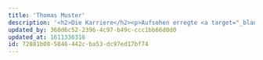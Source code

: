 ```yaml
---
title: 'Thomas Muster'
description: '<h2>Die Karriere</h2><p>Aufsehen erregte <a target="_blank" href="https://www.orf.at">Muster</a> erstmals mit dem Finaleinzug bei den Junior French Open und dem Gewinn der Orange Bowl 1985. Schon damals wurde er von seinem langj&auml;hrigen Trainer&nbsp;Ronald Leitgeb&nbsp;betreut. Im selben Jahr wurde er Profi und gewann sein erstes Turnier 1986 in&nbsp;Hilversum. Sein Spielstil als Linksh&auml;nder war gepr&auml;gt von starkem Topspin, der vor allem f&uuml;r Sandpl&auml;tze geeignet war. Dennoch war er kein reiner Grundlinienspieler und streute auch gelegentlich Netzangriffe ein, wobei er die R&uuml;ckhand stets einh&auml;ndig spielte.[4]</p><pre><code>&lt;?php echo &quot;Hello World&quot;; ?&gt;</code></pre><p></p><p>1988 gewann Muster vier Turniere und belegte das erste Mal einen Platz in den Top&nbsp;20. 1989 erreichte er das Halbfinale der Australian Open, wo er in einer knappen Partie gegen die damalige Nummer&nbsp;1 der Welt,&nbsp;Ivan Lendl, in vier S&auml;tzen verlor. Am 31.&nbsp;M&auml;rz 1989 gewann er gegen&nbsp;Yannick Noah&nbsp;das Halbfinale in&nbsp;Key Biscayne, wurde aber nur Stunden sp&auml;ter von einem betrunkenen Autofahrer angefahren, wobei er eine schwere Knieverletzung erlitt. Sechs Monate sp&auml;ter feierte er in einem Schaukampf gegen Ivan Lendl, der sein Finalgegner in Key Biscane gewesen w&auml;re, sein Comeback.</p><p>Schon 1990 konnte er wieder Turniersiege feiern, drei auf Sand, einen auf Hartplatz. 1995 war das erfolgreichste Jahr f&uuml;r Muster, in dem er zwischen Februar und Juli auf Sand 40 Spiele in Serie gewann. Nach dem Halbfinal-Erfolg &uuml;ber&nbsp;Andrea Gaudenzi&nbsp;1995 in&nbsp;Monaco&nbsp;brach er zusammen. Trotzdem trat Muster am n&auml;chsten Tag im Endspiel gegen&nbsp;Boris Becker&nbsp;an. Nach Abwehr von zwei Matchb&auml;llen gelang es Muster, die Partie zu drehen und in f&uuml;nf S&auml;tzen zu gewinnen. Im Mai siegte Muster auch bei den&nbsp;French Open&nbsp;gegen&nbsp;Michael Chang&nbsp;und feierte damit seinen einzigen&nbsp;Grand-Slam-Titel. Am 12.&nbsp;Februar 1996 wurde Thomas Muster Nummer&nbsp;1 der Weltrangliste, zun&auml;chst nur f&uuml;r eine Woche, einen Monat sp&auml;ter dann f&uuml;r weitere f&uuml;nf Wochen.</p><p>Er wurde als&nbsp;&ouml;sterreichischer Sportler des Jahres&nbsp;1990 und 1995 ausgezeichnet. Den letzten ATP-Titel gewann Muster 1997 in Key Biscayne. 1999 beendete er nach dem Erstrundenaus bei den French Open gegen&nbsp;Nicol&aacute;s Lapentti&nbsp;seine Karriere, ohne offiziell seinen R&uuml;cktritt bekannt gegeben zu haben. Insgesamt errang er 44 ATP-Titel, die meisten davon auf Sand. 2005 gab Muster bei der&nbsp;BA-CA Tennis Trophy&nbsp;in Wien ein kleines Comeback auf der ATP Tour, im Doppel spielte er an der Seite von&nbsp;Oliver Marach.</p><p>Der St&auml;rke von Muster auf Sand und Hartplatz stehen eher schw&auml;chere Bilanzen auf schnelleren Hallenb&ouml;den und Rasen in der ATP Tour gegen&uuml;ber. Allerdings spielte er vorwiegend auf Sand (320 Siege/109 Niederlagen) und Hartplatz (118/59) und seltener in der Halle (35/46) und auf Rasen (6/9).[5]&nbsp;Daraus ergibt sich das Kuriosum, als einzige Nummer&nbsp;1 der Welt nie ein Spiel in Wimbledon gewonnen zu haben. Immerhin gewann er 1996 drei Spiele beim renommierten Rasenturnier im&nbsp;Queen&rsquo;s Club&nbsp;und unterlag erst im Halbfinale&nbsp;Stefan Edberg&nbsp;in drei S&auml;tzen.</p><p>Muster ist der erfolgreichste&nbsp;&ouml;sterreichische&nbsp;Davis-Cup-Spieler. Er steht bei 36 Einzelsiegen bei 8 Niederlagen und 8 Doppelsiegen bei 10 Niederlagen. Muster f&uuml;hrte das &ouml;sterreichische Team 1990 bis ins Halbfinale und gewann seine Einzelpartien gegen Michael Chang und&nbsp;Andre Agassi. Sein Team verlor im&nbsp;Ernst-Happel-Stadion&nbsp;2:3, nachdem&nbsp;Horst Skoff&nbsp;das entscheidende Match gegen Chang trotz einer 2:0-Satzf&uuml;hrung, das am Sonntag beim Spielstand von 2:1 abgebrochen und am Montag zu Ende gespielt wurde, verlor.</p><p>Zwischen Februar 2003 und September 2006 war Muster &ouml;sterreichischer Davis-Cup-Kapit&auml;n. Seit 2003 spielt er auf der&nbsp;ATP Champions Tour. Trotz seines gro&szlig;en Kampfgeistes war Muster auch immer wieder f&uuml;r lustige Einlagen und Shows am und um den Tenniscourt bekannt. So spielte er im Juni 2005 f&uuml;r eine&nbsp;TV-total-Sendung&nbsp;mit Elton im Doppel gegen Stefan Raab/Boris Becker im Rahmen der&nbsp;Gerry Weber Open&nbsp;in&nbsp;Halle. Im November 2009 entschied er ein Showmatch &ndash; das auch als &bdquo;Geschlechterkampf&ldquo; angek&uuml;ndigt wurde &ndash; gegen die &Ouml;sterreicherin&nbsp;Sybille Bammer&nbsp;f&uuml;r sich.[6]</p><p>Am 16. Juni 2010 gab Muster seine Meldung f&uuml;r den Einzel- und den Doppelbewerb des Challenger-Turniers in&nbsp;Braunschweig&nbsp;bekannt, wo er vom Veranstalter eine&nbsp;Wildcard&nbsp;erhielt.[7]&nbsp;Er verlor gleich in der ersten Runde gegen&nbsp;Conor Niland&nbsp;mit 2:6, 1:6. Auch im Doppelbewerb schied er in der ersten Runde aus. Auch bei den Challenger-Turnieren in&nbsp;Kitzb&uuml;hel,&nbsp;Como,&nbsp;Rijeka&nbsp;und&nbsp;Palermo&nbsp;kassierte er jeweils Erstrundenniederlagen. Erst beim f&uuml;nften Turnier nach seinem Comeback konnte er am 21.&nbsp;September 2010 den ersten Sieg verbuchen: beim Challenger-Turnier in&nbsp;Ljubljana&nbsp;besiegte Muster den Slowenen&nbsp;Borut Puc&nbsp;mit 6:3, 6:1. Allerdings unterlag er bereits in der zweiten Runde dem Italiener&nbsp;Alessio di Mauro. Muster konnte damit 7 ATP-Punkte erzielen und sich wieder in den Top-1000 der ATP-Weltrangliste platzieren.[8]&nbsp;Am 26.&nbsp;Oktober 2010 spielte er gegen&nbsp;Andreas Haider-Maurer&nbsp;nach mehr als zehnj&auml;hriger Unterbrechung bei einem ATP-Turnier, der&nbsp;BA-Trophy&nbsp;in Wien. Er verlor das Match mit 2:6, 6:7, wurde aber vom Publikum gefeiert. Muster beendete seine erste &bdquo;Comeback-Saison&ldquo; mit einer Bilanz von einem Sieg bei acht Niederlagen und Platz&nbsp;980 in der ATP-Weltrangliste.[9]&nbsp;Auch 2011 spielte er erneut beim ATP-Turnier in&nbsp;Wien, verlor aber erneut in der ersten Runde &ndash; gegen den damals 18-j&auml;hrigen&nbsp;Dominic Thiem, der f&uuml;r dieses Turnier eine Wildcard erhalten hatte und damit seinen ersten Sieg auf der ATP World Tour feiern konnte.[10]</p><p>Im J&auml;nner 2020 war Muster vor&uuml;bergehend als Trainer f&uuml;r Thiem t&auml;tig, die Zusammenarbeit wurde nach drei Wochen wieder beendet.</p>'
updated_by: 360d6c52-2396-4c97-b49c-ccc1bb66d0d0
updated_at: 1611336316
id: 72881b08-5846-442c-ba53-dc97ed17bf74
---
```

